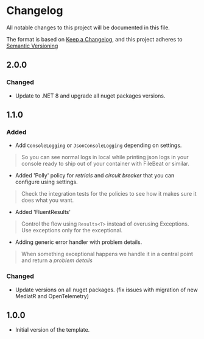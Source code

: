 # Changelog
All notable changes to this project will be documented in this file.

The format is based on [Keep a Changelog](https://keepachangelog.com/en), and this project adheres to [Semantic Versioning](https://semver.org) 

<!--
## UNRELEASED
### Added
### Changed
### Deprecated
### Removed
### Fixed
### Security
-->

## 2.0.0
### Changed
- Update to .NET 8 and upgrade all nuget packages versions.

## 1.1.0
### Added
- Add `ConsoleLogging` or `JsonConsoleLogging` depending on settings. 
> So you can see normal logs in local while printing json logs in your console ready to ship out of your container with FileBeat or similar.
- Added 'Polly' policy for *retrials* and *circuit breaker* that you can configure using settings.
> Check the integration tests for the policies to see how it makes sure it does what you want.
- Added 'FluentResults'
> Control the flow using `Results<T>` instead of overusing Exceptions. Use exceptions only for the exceptional.
- Adding generic error handler with problem details.
> When something exceptional happens we handle it in a central point and return a *problem details*
### Changed
- Update versions on all nuget packages. (fix issues with migration of new MediatR and OpenTelemetry)

## 1.0.0
- Initial version of the template.